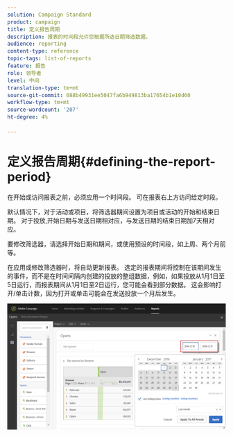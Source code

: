```yaml
---
solution: Campaign Standard
product: campaign
title: 定义报告周期
description: 报表的时间段允许您根据所选日期筛选数据。
audience: reporting
content-type: reference
topic-tags: list-of-reports
feature: 报告
role: 领导者
level: 中间
translation-type: tm+mt
source-git-commit: 088b49931ee5047fa6b949813ba17654b1e10d60
workflow-type: tm+mt
source-wordcount: '207'
ht-degree: 4%

---
```



# 定义报告周期{#defining-the-report-period}

在开始或访问报表之前，必须应用一个时间段。 可在报表右上方访问给定时段。

默认情况下，对于活动或项目，将筛选器期间设置为项目或活动的开始和结束日期。 对于投放,开始日期与发送日期相对应，与发送日期的结束日期加7天相对应。

要修改筛选器，请选择开始日期和期间，或使用预设的时间段，如上周、两个月前等。

在应用或修改筛选器时，将自动更新报表。 选定的报表期间将控制在该期间发生的事件，而不是在时间间隔内创建的投放的整组数据，例如，如果投放从1月1日至5日运行，而报表期间从1月1日至2日运行，您可能会看到部分数据。 这会影响打开/单击计数，因为打开或单击可能会在发送投放一个月后发生。

![](assets/campaign_reports_5.png)
